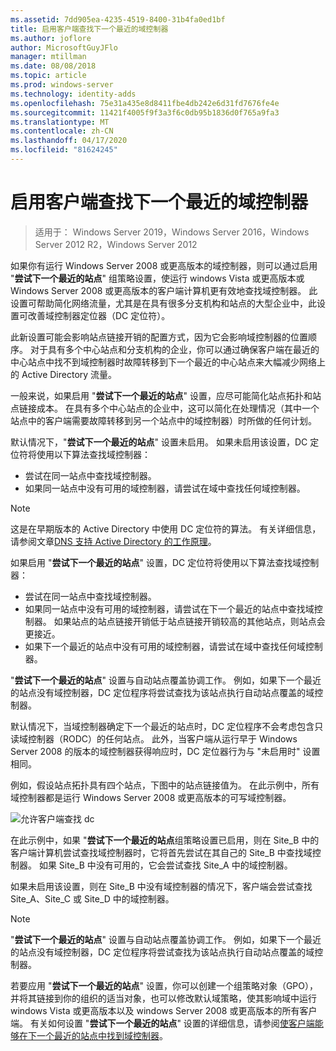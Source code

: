 ```yaml
---
ms.assetid: 7dd905ea-4235-4519-8400-31b4fa0ed1bf
title: 启用客户端查找下一个最近的域控制器
ms.author: joflore
author: MicrosoftGuyJFlo
manager: mtillman
ms.date: 08/08/2018
ms.topic: article
ms.prod: windows-server
ms.technology: identity-adds
ms.openlocfilehash: 75e31a435e8d8411fbe4db242e6d31fd7676fe4e
ms.sourcegitcommit: 11421f4005f9f3a3f6c0db95b1836d0f765a9fa3
ms.translationtype: MT
ms.contentlocale: zh-CN
ms.lasthandoff: 04/17/2020
ms.locfileid: "81624245"
---
```

# <a name="enabling-clients-to-locate-the-next-closest-domain-controller"></a>启用客户端查找下一个最近的域控制器

> 适用于： Windows Server 2019，Windows Server 2016，Windows Server 2012 R2，Windows Server 2012

如果你有运行 Windows Server 2008 或更高版本的域控制器，则可以通过启用 "**尝试下一个最近的站点**" 组策略设置，使运行 windows Vista 或更高版本或 Windows Server 2008 或更高版本的客户端计算机更有效地查找域控制器。 此设置可帮助简化网络流量，尤其是在具有很多分支机构和站点的大型企业中，此设置可改善域控制器定位器（DC 定位符）。

此新设置可能会影响站点链接开销的配置方式，因为它会影响域控制器的位置顺序。 对于具有多个中心站点和分支机构的企业，你可以通过确保客户端在最近的中心站点中找不到域控制器时故障转移到下一个最近的中心站点来大幅减少网络上的 Active Directory 流量。

一般来说，如果启用 "**尝试下一个最近的站点**" 设置，应尽可能简化站点拓扑和站点链接成本。 在具有多个中心站点的企业中，这可以简化在处理情况（其中一个站点中的客户端需要故障转移到另一个站点中的域控制器）时所做的任何计划。

默认情况下，"**尝试下一个最近的站点**" 设置未启用。 如果未启用该设置，DC 定位符将使用以下算法查找域控制器：

- 尝试在同一站点中查找域控制器。
- 如果同一站点中没有可用的域控制器，请尝试在域中查找任何域控制器。

> [!NOTE]
> 这是在早期版本的 Active Directory 中使用 DC 定位符的算法。 有关详细信息，请参阅文章[DNS 支持 Active Directory 的工作原理](https://docs.microsoft.com/previous-versions/windows/it-pro/windows-server-2003/cc759550(v=ws.10))。

如果启用 "**尝试下一个最近的站点**" 设置，DC 定位符将使用以下算法查找域控制器：

- 尝试在同一站点中查找域控制器。
- 如果同一站点中没有可用的域控制器，请尝试在下一个最近的站点中查找域控制器。 如果站点的站点链接开销低于站点链接开销较高的其他站点，则站点会更接近。
- 如果下一个最近的站点中没有可用的域控制器，请尝试在域中查找任何域控制器。

"**尝试下一个最近的站点**" 设置与自动站点覆盖协调工作。 例如，如果下一个最近的站点没有域控制器，DC 定位程序将尝试查找为该站点执行自动站点覆盖的域控制器。

默认情况下，当域控制器确定下一个最近的站点时，DC 定位程序不会考虑包含只读域控制器（RODC）的任何站点。 此外，当客户端从运行早于 Windows Server 2008 的版本的域控制器获得响应时，DC 定位器行为与 "未启用时" 设置相同。

例如，假设站点拓扑具有四个站点，下图中的站点链接值为。 在此示例中，所有域控制器都是运行 Windows Server 2008 或更高版本的可写域控制器。

![允许客户端查找 dc](media/Enabling-Clients-to-Locate-the-Next-Closest-Domain-Controller/beff4087-fb2a-463b-96ac-d440a9e29b75.gif)

在此示例中，如果 "**尝试下一个最近的站点**组策略设置已启用，则在 Site_B 中的客户端计算机尝试查找域控制器时，它将首先尝试在其自己的 Site_B 中查找域控制器。 如果 Site_B 中没有可用的，它会尝试查找 Site_A 中的域控制器。

如果未启用该设置，则在 Site_B 中没有域控制器的情况下，客户端会尝试查找 Site_A、Site_C 或 Site_D 中的域控制器。

> [!NOTE]
> "**尝试下一个最近的站点**" 设置与自动站点覆盖协调工作。 例如，如果下一个最近的站点没有域控制器，DC 定位程序将尝试查找为该站点执行自动站点覆盖的域控制器。

若要应用 "**尝试下一个最近的站点**" 设置，你可以创建一个组策略对象（GPO），并将其链接到你的组织的适当对象，也可以修改默认域策略，使其影响域中运行 windows Vista 或更高版本以及 windows Server 2008 或更高版本的所有客户端。 有关如何设置 "**尝试下一个最近的站点**" 设置的详细信息，请参阅[使客户端能够在下一个最近的站点中找到域控制器](https://docs.microsoft.com/previous-versions/windows/it-pro/windows-server-2008-R2-and-2008/cc772592(v=ws.10))。
